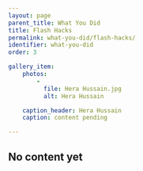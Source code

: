 ```yaml
---
layout: page
parent_title: What You Did
title: Flash Hacks
permalink: what-you-did/flash-hacks/
identifier: what-you-did
order: 3

gallery_item:
    photos:
        -
          file: Hera Hussain.jpg
          alt: Hera Hussain

    caption_header: Hera Hussain
    caption: content pending

---
```


## No content yet